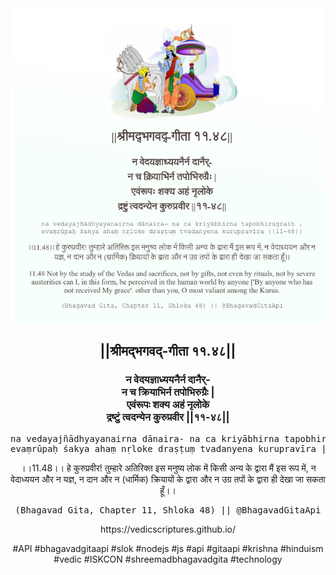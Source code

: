 <img src="../../asset/BG_11_48.png"/>
<center><h2>||श्रीमद्‍भगवद्‍-गीता ११.४८||</h2>
<h3>न वेदयज्ञाध्ययनैर्न दानैर्-<br/>न च क्रियाभिर्न तपोभिरुग्रैः |<br/>एवंरूपः शक्य अहं नृलोके<br/>द्रष्टुं त्वदन्येन कुरुप्रवीर ||११-४८||</h3>
<pre>na vedayajñādhyayanairna dānaira- na ca kriyābhirna tapobhirugraiḥ .<br/>evaṃrūpaḥ śakya ahaṃ nṛloke draṣṭuṃ tvadanyena kurupravīra ||11-48||</pre>
<p>।।11.48।। हे कुरुप्रवीर! तुम्हारे अतिरिक्त इस मनुष्य लोक में किसी अन्य के द्वारा मैं इस रूप में, न वेदाध्ययन और न यज्ञ, न दान और न (धार्मिक) क्रियायों के द्वारा और न उग्र तपों के द्वारा ही देखा जा सकता हूँ।।</p>
<pre>(Bhagavad Gita, Chapter 11, Shloka 48) || @BhagavadGitaApi</pre><p>https://vedicscriptures.github.io/</p><p>#API #bhagavadgitaapi #slok #nodejs #js #api #gitaapi #krishna #hinduism #vedic #ISKCON #shreemadbhagavadgita #technology</p></center>